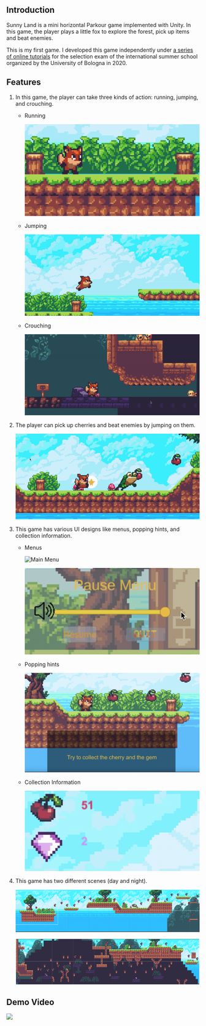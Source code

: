 ## Introduction

Sunny Land is a mini horizontal Parkour game implemented with Unity. In this game, the player plays a little fox to explore the forest, pick up items and beat enemies.

This is my first game. I developed this game independently under [a series of online tutorials](https://space.bilibili.com/370283072/channel/collectiondetail?sid=2991) for the selection exam of the international summer school organized by the University of Bologna in 2020.

## Features 

1. In this game, the player can take three kinds of action: running, jumping, and crouching. 

   - Running

     ![Running](./images/Running.gif)

   - Jumping

     ![Jumping](./images/Jumping.gif)

   - Crouching

     ![Crouching](./images/Crouching.gif)

2. The player can pick up cherries and beat enemies by jumping on them.

   ![Pick up items & beat enemies](./images/CollectCherriesBeatEnemies.gif)

3. This game has various UI designs like menus, popping hints, and collection information.

   - Menus

     ![Main Menu](./images/MainMenu.png)

     

      ![Pause Menu](./images/PauseMenu.png)

   - Popping hints 

     ![Popping Hints](./images/PoppingHints.png)

   - Collection Information

     ![Collection Information](./images/CollectionInformation.png)

4. This game has two different scenes (day and night).

   ![Day](./images/Day.png)

   ![Night](./images/Night.png)

## Demo Video

[<img src="https://i.ytimg.com/vi/A_twmaDyGqw/maxresdefault.jpg" width="50%">](https://www.youtube.com/watch?v=A_twmaDyGqw&t=7s "2D Parkour game: Sunny Land - Demo Video")
